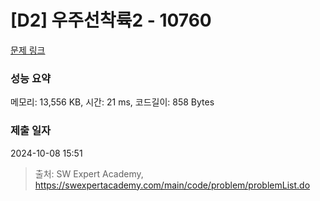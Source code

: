 # [D2] 우주선착륙2 - 10760 

[문제 링크](https://swexpertacademy.com/main/code/problem/problemDetail.do?contestProbId=AXSHJueab1oDFAQT) 

### 성능 요약

메모리: 13,556 KB, 시간: 21 ms, 코드길이: 858 Bytes

### 제출 일자

2024-10-08 15:51



> 출처: SW Expert Academy, https://swexpertacademy.com/main/code/problem/problemList.do